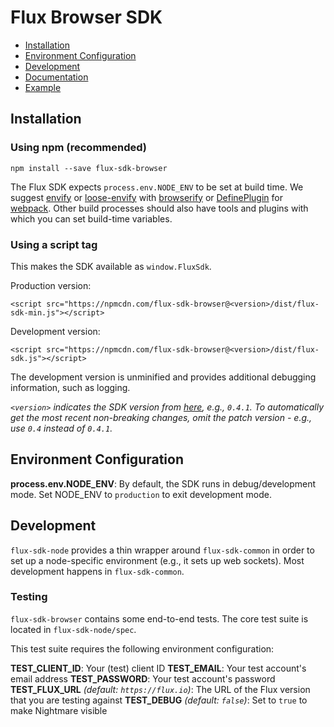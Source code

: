 # Flux Browser SDK

* [Installation](#installation)
* [Environment Configuration](#environment-configuration)
* [Development](#development)
* [Documentation](https://flux.gitbooks.io/flux-javascript-sdk/content/)
* [Example](https://github.com/fluxio/flux-sdk-js/tree/master/flux-sdk-example/example)

## Installation

### Using npm (recommended)

```
npm install --save flux-sdk-browser
```

The Flux SDK expects `process.env.NODE_ENV` to be set at build time. We suggest
[envify](https://github.com/hughsk/envify) or
[loose-envify](https://github.com/zertosh/loose-envify) with
[browserify](http://browserify.org/) or
[DefinePlugin](https://webpack.github.io/docs/list-of-plugins.html#defineplugin)
for [webpack](https://webpack.github.io). Other build processes should also have
tools and plugins with which you can set build-time variables.

### Using a script tag

This makes the SDK available as `window.FluxSdk`.

Production version:

```
<script src="https://npmcdn.com/flux-sdk-browser@<version>/dist/flux-sdk-min.js"></script>
```

Development version:

```
<script src="https://npmcdn.com/flux-sdk-browser@<version>/dist/flux-sdk.js"></script>
```

The development version is unminified and provides additional debugging
information, such as logging.

*`<version>` indicates the SDK version from
[here](/flux-sdk-browser/package.json), e.g., `0.4.1`.
To automatically get the most recent non-breaking changes, omit the patch
version - e.g., use `0.4` instead of `0.4.1`.*

## Environment Configuration

**process.env.NODE_ENV**: By default, the SDK runs in debug/development mode.
Set NODE_ENV to `production` to exit development mode.

## Development

`flux-sdk-node` provides a thin wrapper around `flux-sdk-common` in order to
set up a node-specific environment (e.g., it sets up web sockets). Most
development happens in `flux-sdk-common`.

### Testing

`flux-sdk-browser` contains some end-to-end tests. The core test suite is
located in `flux-sdk-node/spec`.

This test suite requires the following environment configuration:

**TEST_CLIENT_ID**: Your (test) client ID
**TEST_EMAIL**: Your test account's email address
**TEST_PASSWORD**: Your test account's password
**TEST_FLUX_URL** *(default: `https://flux.io`)*: The URL of the Flux version
that you are testing against
**TEST_DEBUG** *(default: `false`)*: Set to `true` to make Nightmare visible
